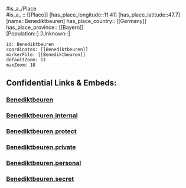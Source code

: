 ﻿---
location: [47.7,11.41] 
mapzoom: [7,12] 
mapmarker: city 
type: City
tags:
- geo/City


SpocWebEntityId: 29098
isDeleted: false
confidential: public

---
#is_a_/Place  
#is_a_ :: [[Place]] 
[has_place_longitude::11.41] 
[has_place_latitude::47.7] 
[name::Benediktbeuren] 
has_place_country:: [[Germany]]  
has_place_province:: [[Bayern]]  
[Population::] 
[Unknown::] 


```leaflet
id: Benediktbeuren
coordinates: [[Benediktbeuren]] 
markerFile: [[Benediktbeuren]] 
defaultZoom: 11 
maxZoom: 18
```


## Confidential Links & Embeds: 

### [Benediktbeuren](/_public/Earth/Continent/Europe/Europe~Central/Germany/Germany~West/Bayern/counties~Bayern/Bad_Tölz-Wolfratshausen/cities~Tölz/Benediktbeuern/City/Benediktbeuren.md) 

### [Benediktbeuren.internal](/_internal/Earth/Continent/Europe/Europe~Central/Germany/Germany~West/Bayern/counties~Bayern/Bad_Tölz-Wolfratshausen/cities~Tölz/Benediktbeuern/City/Benediktbeuren.internal.md) 

### [Benediktbeuren.protect](/_protect/Earth/Continent/Europe/Europe~Central/Germany/Germany~West/Bayern/counties~Bayern/Bad_Tölz-Wolfratshausen/cities~Tölz/Benediktbeuern/City/Benediktbeuren.protect.md) 

### [Benediktbeuren.private](/_private/Earth/Continent/Europe/Europe~Central/Germany/Germany~West/Bayern/counties~Bayern/Bad_Tölz-Wolfratshausen/cities~Tölz/Benediktbeuern/City/Benediktbeuren.private.md) 

### [Benediktbeuren.personal](/_personal/Earth/Continent/Europe/Europe~Central/Germany/Germany~West/Bayern/counties~Bayern/Bad_Tölz-Wolfratshausen/cities~Tölz/Benediktbeuern/City/Benediktbeuren.personal.md) 

### [Benediktbeuren.secret](/_secret/Earth/Continent/Europe/Europe~Central/Germany/Germany~West/Bayern/counties~Bayern/Bad_Tölz-Wolfratshausen/cities~Tölz/Benediktbeuern/City/Benediktbeuren.secret.md) 
